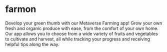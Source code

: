 # farmon
Develop your green thumb with our Metaverse Farming app! Grow your own fresh and organic produce with ease, from the comfort of your own home. Our app allows you to choose from a wide variety of fruits and vegetables to cultivate and harvest, all while tracking your progress and receiving helpful tips along the way. 
